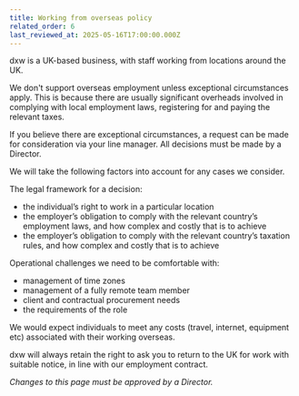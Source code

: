 ```yaml
---
title: Working from overseas policy
related_order: 6
last_reviewed_at: 2025-05-16T17:00:00.000Z
---
```

dxw is a UK-based business, with staff working from locations around the UK.

We don't support overseas employment unless exceptional circumstances apply.
This is because there are usually significant overheads involved in complying
with local employment laws, registering for and paying the relevant taxes.

If you believe there are exceptional circumstances, a request can be made for
consideration via your line manager. All decisions must be made by a Director.

We will take the following factors into account for any cases we consider.

The legal framework for a decision:

* the individual’s right to work in a particular location
* the employer’s obligation to comply with the relevant country’s employment
  laws, and how complex and costly that is to achieve
* the employer’s obligation to comply with the relevant country’s taxation
  rules, and how complex and costly that is to achieve

Operational challenges we need to be comfortable with:

* management of time zones
* management of a fully remote team member
* client and contractual procurement needs
* the requirements of the role

We would expect individuals to meet any costs (travel, internet, equipment etc)
associated with their working overseas.

dxw will always retain the right to ask you to return to the UK for work with
suitable notice, in line with our employment contract.

*Changes to this page must be approved by a Director.*